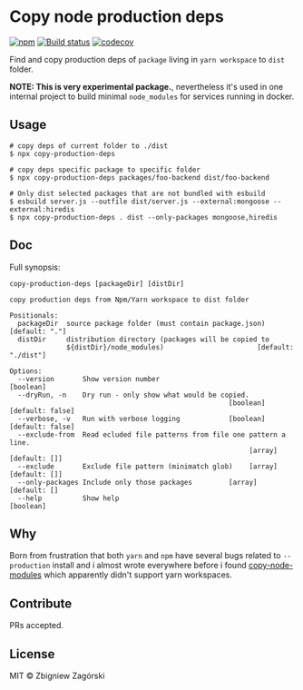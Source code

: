 # Copy node production deps

[![npm](https://img.shields.io/npm/v/copy-production-deps.svg?style=flat-square)](http://www.npmjs.com/package/copy-production-deps)
[![Build status](https://travis-ci.org/zbigg/copy-production-deps.svg?branch=master)](https://travis-ci.org/zbigg/copy-production-deps)
[![codecov](https://codecov.io/gh/zbigg/copy-production-deps/branch/master/graph/badge.svg)](https://codecov.io/gh/zbigg/copy-production-deps)

Find and copy production deps of `package` living in `yarn workspace` to `dist` folder.

**NOTE: This is very experimental package.**, nevertheless it's used in one internal project
to build minimal `node_modules` for services running in docker.

## Usage

```shell
# copy deps of current folder to ./dist
$ npx copy-production-deps

# copy deps specific package to specific folder
$ npx copy-production-deps packages/foo-backend dist/foo-backend

# Only dist selected packages that are not bundled with esbuild
$ esbuild server.js --outfile dist/server.js --external:mongoose --external:hiredis
$ npx copy-production-deps . dist --only-packages mongoose,hiredis
```

## Doc

Full synopsis:

```
copy-production-deps [packageDir] [distDir]

copy production deps from Npm/Yarn workspace to dist folder

Positionals:
  packageDir  source package folder (must contain package.json)   [default: "."]
  distDir     distribution directory (packages will be copied to
              ${distDir}/node_modules)                       [default: "./dist"]

Options:
  --version       Show version number                                  [boolean]
  --dryRun, -n    Dry run - only show what would be copied.
                                                      [boolean] [default: false]
  --verbose, -v   Run with verbose logging            [boolean] [default: false]
  --exclude-from  Read ecluded file patterns from file one pattern a line.
                                                           [array] [default: []]
  --exclude       Exclude file pattern (minimatch glob)    [array] [default: []]
  --only-packages Include only those packages         [array] [default: []
  --help          Show help                                            [boolean]
```

## Why

Born from frustration that both `yarn` and `npm` have several bugs related to `--production` install and i almost wrote everywhere before i found [copy-node-modules](https://github.com/arloliu/copy-node-modules#readme) which apparently didn't support yarn workspaces.

## Contribute

PRs accepted.

## License

MIT © Zbigniew Zagórski
